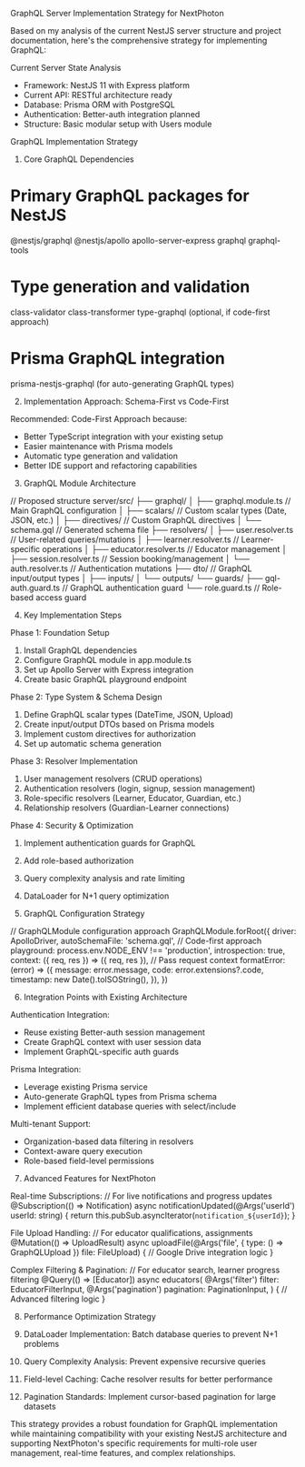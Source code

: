 GraphQL Server Implementation Strategy for NextPhoton

  Based on my analysis of the current NestJS server structure and project documentation, here's the
  comprehensive strategy for implementing GraphQL:

  Current Server State Analysis

  - Framework: NestJS 11 with Express platform
  - Current API: RESTful architecture ready
  - Database: Prisma ORM with PostgreSQL
  - Authentication: Better-auth integration planned
  - Structure: Basic modular setup with Users module

  GraphQL Implementation Strategy

  1. Core GraphQL Dependencies

  # Primary GraphQL packages for NestJS
  @nestjs/graphql
  @nestjs/apollo
  apollo-server-express
  graphql
  graphql-tools

  # Type generation and validation
  class-validator
  class-transformer
  type-graphql (optional, if code-first approach)

  # Prisma GraphQL integration
  prisma-nestjs-graphql (for auto-generating GraphQL types)

  2. Implementation Approach: Schema-First vs Code-First

  Recommended: Code-First Approach because:
  - Better TypeScript integration with your existing setup
  - Easier maintenance with Prisma models
  - Automatic type generation and validation
  - Better IDE support and refactoring capabilities

  3. GraphQL Module Architecture

  // Proposed structure
  server/src/
  ├── graphql/
  │   ├── graphql.module.ts          // Main GraphQL configuration
  │   ├── scalars/                   // Custom scalar types (Date, JSON, etc.)
  │   ├── directives/                // Custom GraphQL directives
  │   └── schema.gql                 // Generated schema file
  ├── resolvers/
  │   ├── user.resolver.ts           // User-related queries/mutations
  │   ├── learner.resolver.ts        // Learner-specific operations
  │   ├── educator.resolver.ts       // Educator management
  │   ├── session.resolver.ts        // Session booking/management
  │   └── auth.resolver.ts           // Authentication mutations
  ├── dto/                           // GraphQL input/output types
  │   ├── inputs/
  │   └── outputs/
  └── guards/
      ├── gql-auth.guard.ts         // GraphQL authentication guard
      └── role.guard.ts             // Role-based access guard

  4. Key Implementation Steps

  Phase 1: Foundation Setup
  1. Install GraphQL dependencies
  2. Configure GraphQL module in app.module.ts
  3. Set up Apollo Server with Express integration
  4. Create basic GraphQL playground endpoint

  Phase 2: Type System & Schema Design
  1. Define GraphQL scalar types (DateTime, JSON, Upload)
  2. Create input/output DTOs based on Prisma models
  3. Implement custom directives for authorization
  4. Set up automatic schema generation

  Phase 3: Resolver Implementation
  1. User management resolvers (CRUD operations)
  2. Authentication resolvers (login, signup, session management)
  3. Role-specific resolvers (Learner, Educator, Guardian, etc.)
  4. Relationship resolvers (Guardian-Learner connections)

  Phase 4: Security & Optimization
  1. Implement authentication guards for GraphQL
  2. Add role-based authorization
  3. Query complexity analysis and rate limiting
  4. DataLoader for N+1 query optimization

  5. GraphQL Configuration Strategy

  // GraphQLModule configuration approach
  GraphQLModule.forRoot<ApolloDriverConfig>({
    driver: ApolloDriver,
    autoSchemaFile: 'schema.gql',        // Code-first approach
    playground: process.env.NODE_ENV !== 'production',
    introspection: true,
    context: ({ req, res }) => ({ req, res }), // Pass request context
    formatError: (error) => ({
      message: error.message,
      code: error.extensions?.code,
      timestamp: new Date().toISOString(),
    }),
  })

  6. Integration Points with Existing Architecture

  Authentication Integration:
  - Reuse existing Better-auth session management
  - Create GraphQL context with user session data
  - Implement GraphQL-specific auth guards

  Prisma Integration:
  - Leverage existing Prisma service
  - Auto-generate GraphQL types from Prisma schema
  - Implement efficient database queries with select/include

  Multi-tenant Support:
  - Organization-based data filtering in resolvers
  - Context-aware query execution
  - Role-based field-level permissions

  7. Advanced Features for NextPhoton

  Real-time Subscriptions:
  // For live notifications and progress updates
  @Subscription(() => Notification)
  async notificationUpdated(@Args('userId') userId: string) {
    return this.pubSub.asyncIterator(`notification_${userId}`);
  }

  File Upload Handling:
  // For educator qualifications, assignments
  @Mutation(() => UploadResult)
  async uploadFile(@Args('file', { type: () => GraphQLUpload }) file: FileUpload) {
    // Google Drive integration logic
  }

  Complex Filtering & Pagination:
  // For educator search, learner progress filtering
  @Query(() => [Educator])
  async educators(
    @Args('filter') filter: EducatorFilterInput,
    @Args('pagination') pagination: PaginationInput,
  ) {
    // Advanced filtering logic
  }

  8. Performance Optimization Strategy

  1. DataLoader Implementation: Batch database queries to prevent N+1 problems
  2. Query Complexity Analysis: Prevent expensive recursive queries
  3. Field-level Caching: Cache resolver results for better performance
  4. Pagination Standards: Implement cursor-based pagination for large datasets

  This strategy provides a robust foundation for GraphQL implementation while maintaining compatibility
   with your existing NestJS architecture and supporting NextPhoton's specific requirements for
  multi-role user management, real-time features, and complex relationships.